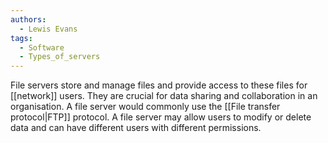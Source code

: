 ```yaml
---
authors: 
  - Lewis Evans
tags:
  - Software
  - Types_of_servers
---
```

File servers store and manage files and provide access to these files for [[network]] users. They are crucial for data sharing and collaboration in an organisation. A file server would commonly use the [[File transfer protocol|FTP]] protocol. A file server may allow users to modify or delete data and can have different users with different permissions.
